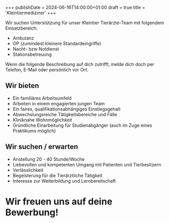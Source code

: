 +++
publishDate = 2024-06-16T14:00:00+01:00
draft = true
title = 'Kleintiermediziner'
+++

Wir suchen Unterstützung für unser Kleintier Tierärzte-Team mit folgendem Einsatzbereich:

- Ambulanz
- OP (zumindest kleinere Standardeingriffe)
- Nacht- bzw Notdienst
- Stationsbetreuung

Wenn die folgende Beschreibung auf dich zutrifft, melde dich doch per Telefon, E-Mail oder persönlich vor Ort.

## Wir bieten

- Ein familiäres Arbeitsumfeld
- Arbeiten in einem engagierten jungen Team
- Ein faires, qualifikationsabhängiges Einstiegsgehalt
- Abwechslungsreiche Tätigkeitsbereiche und Fälle
- Kliniknahe Wohnmöglichkeit
- Gründliche Einarbeitung für Studienabgänger (auch im Zuge eines Praktikums möglich)

## Wir suchen / erwarten

- Anstellung 20 - 40 Stunde/Woche
- Liebevollen und kompetenten Umgang mit Patienten und Tierbesitzern
- Verlässlichkeit
- Begeisterung für die Tierärztliche Tätigkeit
- Interesse zur Weiterbildung und Lernbereitschaft


# Wir freuen uns auf deine Bewerbung!
